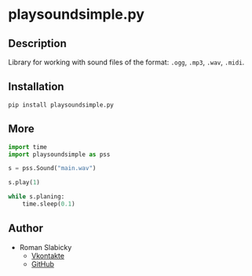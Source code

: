 # playsoundsimple.py
## Description
Library for working with sound files of the format: `.ogg`, `.mp3`, `.wav`, `.midi`.

## Installation
```
pip install playsoundsimple.py
```

## More
```python
import time
import playsoundsimple as pss

s = pss.Sound("main.wav")

s.play(1)

while s.planing:
    time.sleep(0.1)
```

## Author
- Roman Slabicky
    - [Vkontakte](https://vk.com/romanin2)
    - [GitHub](https://github.com/romanin-rf)
